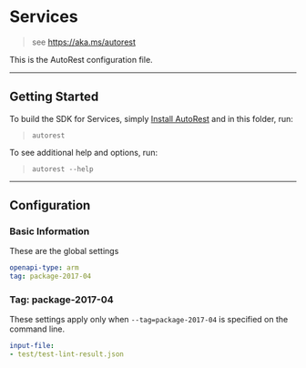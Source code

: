 # Services

> see https://aka.ms/autorest

This is the AutoRest configuration file.

---
## Getting Started

To build the SDK for Services, simply [Install AutoRest](https://aka.ms/autorest/install) and in this folder, run:

> `autorest`

To see additional help and options, run:

> `autorest --help`
---

## Configuration

### Basic Information

These are the global settings

``` yaml
openapi-type: arm
tag: package-2017-04
```

### Tag: package-2017-04

These settings apply only when `--tag=package-2017-04` is specified on the command line.

``` yaml $(tag) == 'package-2017-04'
input-file:
- test/test-lint-result.json
```
